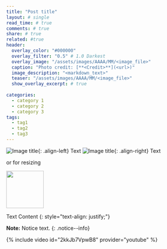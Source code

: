 ```yaml
---
title: "Post title"
layout: # single
read_time: # true
comments: # true
share: # true
related: #true
header:
  overlay_color: "#000000" 
  overlay_filter: "0.5" # 1.0 Darkest
  overlay_image: "/assets/images/AAAA/MM/<image_file>"
  caption: "Photo credit: [**<Credit>**](<url>)"
  image_description: "<markdown_text>"
  teaser: "/assets/images/AAAA/MM/<image_file>"
  show_overlay_excerpt: # true
  
categories:
  - category 1
  - category 2
  - category 3
tags: 
  - tag1
  - tag2
  - tag3
---
```


![Image title](/assets/images/AAAA/MM/filename){: .align-left} Text
![Image title](/assets/images/AAAA/MM/filename){: .align-right} Text

or for resizing

<img src="/assets/images/AAAA/MM/filename" width="100">

Text Content {: style="text-align: justify;"}

**Note:** Notice text.
{: .notice--info}

{% include video id="2kkJb7VpwB8" provider="youtube" %}
